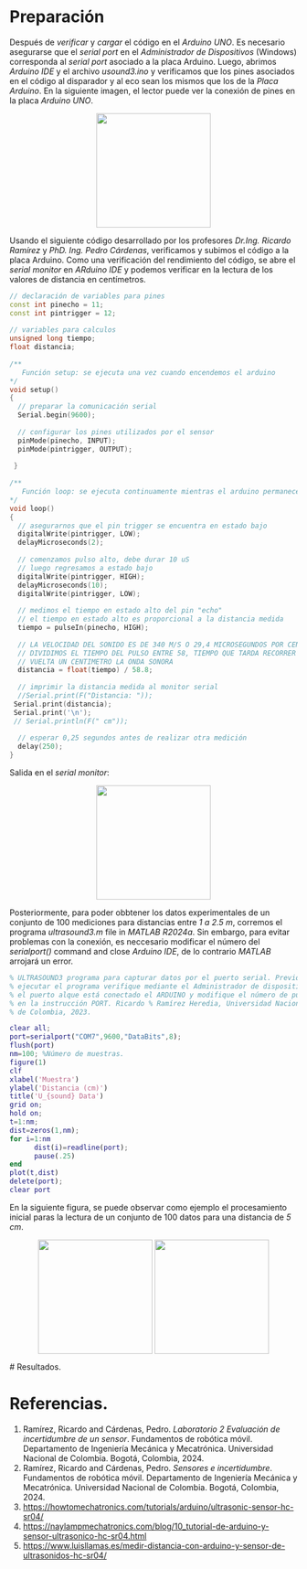 # Preparación
Después de *verificar* y *cargar* el código en el *Arduino UNO*. Es necesario asegurarse que el *serial port* en el *Administrador de Dispositivos* (Windows) corresponda al *serial port* asociado a la placa Arduino. Luego, abrimos *Arduino IDE* y el archivo *usound3.ino* y verificamos que los pines asociados en el código al disparador y al eco sean los mismos que los de la *Placa Arduino*. En la siguiente imagen, el lector puede ver la conexión de pines en la placa *Arduino UNO*.

<p align="center">
  <img align="center" height="200" src="https://github.com/mobile-robotics-unal/Sensors-and-uncertainty/assets/161974694/8d69556e-cf93-4ae9-81aa-564f9e70dbac">
<p/>

Usando el siguiente código desarrollado por los profesores *Dr.Ing. Ricardo Ramírez* y *PhD. Ing. Pedro Cárdenas*, verificamos y subimos el código a la placa Arduino. Como una verificación del rendimiento del código, se abre el *serial monitor* en *ARduino IDE* y podemos verificar en la lectura de los valores de distancia en centímetros.
```c++
// declaración de variables para pines
const int pinecho = 11;
const int pintrigger = 12;
 
// variables para calculos
unsigned long tiempo;
float distancia;
 
/**
   Función setup: se ejecuta una vez cuando encendemos el arduino
*/
void setup()
{
  // preparar la comunicación serial
  Serial.begin(9600);
 
  // configurar los pines utilizados por el sensor
  pinMode(pinecho, INPUT);
  pinMode(pintrigger, OUTPUT);
 
 }
 
/**
   Función loop: se ejecuta continuamente mientras el arduino permanece encendido
*/
void loop()
{
  // asegurarnos que el pin trigger se encuentra en estado bajo
  digitalWrite(pintrigger, LOW);
  delayMicroseconds(2);
 
  // comenzamos pulso alto, debe durar 10 uS
  // luego regresamos a estado bajo
  digitalWrite(pintrigger, HIGH);
  delayMicroseconds(10);
  digitalWrite(pintrigger, LOW);
 
  // medimos el tiempo en estado alto del pin "echo"
  // el tiempo en estado alto es proporcional a la distancia medida
  tiempo = pulseIn(pinecho, HIGH);
 
  // LA VELOCIDAD DEL SONIDO ES DE 340 M/S O 29,4 MICROSEGUNDOS POR CENTIMETRO
  // DIVIDIMOS EL TIEMPO DEL PULSO ENTRE 58, TIEMPO QUE TARDA RECORRER IDA Y
  // VUELTA UN CENTIMETRO LA ONDA SONORA
  distancia = float(tiempo) / 58.8;
 
  // imprimir la distancia medida al monitor serial
  //Serial.print(F("Distancia: "));
 Serial.print(distancia);
 Serial.print('\n');
 // Serial.println(F(" cm"));
 
  // esperar 0,25 segundos antes de realizar otra medición
  delay(250);
}
```
Salida en el *serial monitor*:
<p align="center">
  <img align="center" height="200" src="https://github.com/mobile-robotics-unal/Sensors-and-uncertainty/assets/161974694/78bee725-33b4-4578-ad09-988821918a82">
<p/>

Posteriormente, para poder obbtener los datos experimentales de un conjunto de 100 mediciones para distancias entre *1 a 2.5 m*, corremos el programa *ultrasound3.m* file in *MATLAB R2024a*. Sin embargo, para evitar problemas con la conexión, es neccesario modificar el número del *serialport()* command and close *Arduino IDE*, de lo contrario *MATLAB* arrojará un error.
```matlab
% ULTRASOUND3 programa para capturar datos por el puerto serial. Previo a
% ejecutar el programa verifique mediante el Administrador de dispositivos
% el puerto alque está conectado el ARDUINO y modifique el número de puerto 
% en la instrucción PORT. Ricardo % Ramírez Heredia, Universidad Nacional 
% de Colombia, 2023. 

clear all;
port=serialport("COM7",9600,"DataBits",8);
flush(port)
nm=100; %Número de muestras.
figure(1)
clf
xlabel('Muestra')
ylabel('Distancia (cm)')
title('U_{sound} Data')
grid on;
hold on;
t=1:nm;
dist=zeros(1,nm);
for i=1:nm
      dist(i)=readline(port); 
      pause(.25)
end
plot(t,dist)
delete(port);
clear port
```
En la siguiente figura, se puede observar como ejemplo el procesamiento inicial paras la lectura de un conjunto de 100 datos para una distancia de *5 cm*.
<p align="center">
  <img align="center" height="200" src="https://github.com/mobile-robotics-unal/Sensors-and-uncertainty/assets/161974694/ae1908d0-491c-4921-9dab-d32a32dd899e">
  <img align="center" height="200" src="https://github.com/mobile-robotics-unal/Sensors-and-uncertainty/assets/161974694/391b45c4-43d4-4867-8c34-0dcccd1861a9">
<p/>
# Resultados.

# Referencias.
1. Ramírez, Ricardo and Cárdenas, Pedro. _Laboratorio 2 Evaluación de incertidumbre de un sensor_. Fundamentos de robótica móvil. Departamento de Ingeniería Mecánica y Mecatrónica. Universidad Nacional de Colombia. Bogotá, Colombia, 2024.
2. Ramírez, Ricardo and Cárdenas, Pedro. _Sensores e incertidumbre_. Fundamentos de robótica móvil. Departamento de Ingeniería Mecánica y Mecatrónica. Universidad Nacional de Colombia. Bogotá, Colombia, 2024.
3. https://howtomechatronics.com/tutorials/arduino/ultrasonic-sensor-hc-sr04/
4. https://naylampmechatronics.com/blog/10_tutorial-de-arduino-y-sensor-ultrasonico-hc-sr04.html
5. https://www.luisllamas.es/medir-distancia-con-arduino-y-sensor-de-ultrasonidos-hc-sr04/
